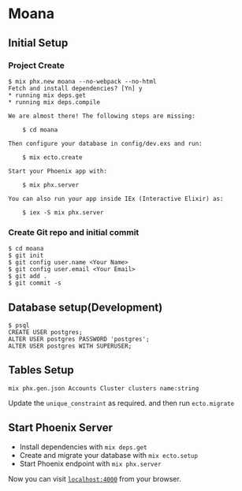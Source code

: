# Moana

## Initial Setup

### Project Create

```
$ mix phx.new moana --no-webpack --no-html
Fetch and install dependencies? [Yn] y
* running mix deps.get
* running mix deps.compile

We are almost there! The following steps are missing:

    $ cd moana

Then configure your database in config/dev.exs and run:

    $ mix ecto.create

Start your Phoenix app with:

    $ mix phx.server

You can also run your app inside IEx (Interactive Elixir) as:

    $ iex -S mix phx.server

```

### Create Git repo and initial commit

```
$ cd moana
$ git init
$ git config user.name <Your Name>
$ git config user.email <Your Email>
$ git add .
$ git commit -s
```

## Database setup(Development)

```
$ psql
CREATE USER postgres;
ALTER USER postgres PASSWORD 'postgres';
ALTER USER postgres WITH SUPERUSER;
```

## Tables Setup

```
mix phx.gen.json Accounts Cluster clusters name:string
```

Update the `unique_constraint` as required. and then run `ecto.migrate`


## Start Phoenix Server

* Install dependencies with `mix deps.get`
* Create and migrate your database with `mix ecto.setup`
* Start Phoenix endpoint with `mix phx.server`

Now you can visit [`localhost:4000`](http://localhost:4000) from your browser.
